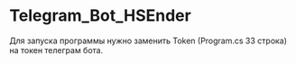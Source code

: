 # Telegram_Bot_HSEnder
Для запуска программы нужно заменить Token (Program.cs 33 строка) на токен телеграм бота.
